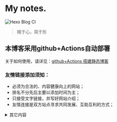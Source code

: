 # My notes. 

![Hexo Blog CI](https://github.com/aixiu/notes-bak/workflows/Hexo%20Blog%20CI/badge.svg)

> 精于心，简于形

## 本博客采用github+Actions自动部署

关于如何使用，请详见：[github+Actions 搭建静态博客](http://blog.ynxiu.com/aixiu/2acccc9c.html)

### 友情链接添加须知：

- 必须为合法的、内容健康向上的网站；
- 排名不分先后主要以添加时间为主；
- 只接受文字链接，并写好网站介绍；
- 友情连接是双方站点寻求共同发展、互助互利的方式；

<details><summary>其它内容</summary><br>
暂定
</details>
